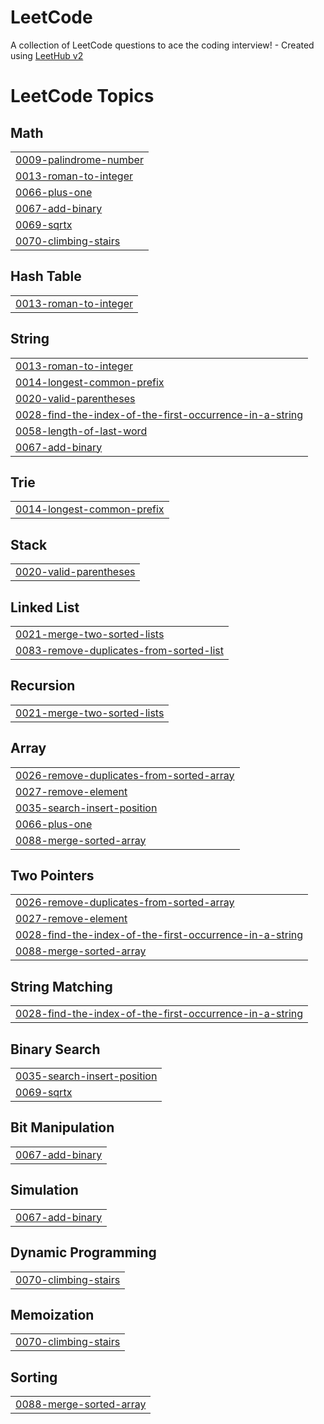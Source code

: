 # LeetCode
A collection of LeetCode questions to ace the coding interview! - Created using [LeetHub v2](https://github.com/arunbhardwaj/LeetHub-2.0)

<!---LeetCode Topics Start-->
# LeetCode Topics
## Math
|  |
| ------- |
| [0009-palindrome-number](https://github.com/KowalczykPatryk/LeetCode/tree/master/0009-palindrome-number) |
| [0013-roman-to-integer](https://github.com/KowalczykPatryk/LeetCode/tree/master/0013-roman-to-integer) |
| [0066-plus-one](https://github.com/KowalczykPatryk/LeetCode/tree/master/0066-plus-one) |
| [0067-add-binary](https://github.com/KowalczykPatryk/LeetCode/tree/master/0067-add-binary) |
| [0069-sqrtx](https://github.com/KowalczykPatryk/LeetCode/tree/master/0069-sqrtx) |
| [0070-climbing-stairs](https://github.com/KowalczykPatryk/LeetCode/tree/master/0070-climbing-stairs) |
## Hash Table
|  |
| ------- |
| [0013-roman-to-integer](https://github.com/KowalczykPatryk/LeetCode/tree/master/0013-roman-to-integer) |
## String
|  |
| ------- |
| [0013-roman-to-integer](https://github.com/KowalczykPatryk/LeetCode/tree/master/0013-roman-to-integer) |
| [0014-longest-common-prefix](https://github.com/KowalczykPatryk/LeetCode/tree/master/0014-longest-common-prefix) |
| [0020-valid-parentheses](https://github.com/KowalczykPatryk/LeetCode/tree/master/0020-valid-parentheses) |
| [0028-find-the-index-of-the-first-occurrence-in-a-string](https://github.com/KowalczykPatryk/LeetCode/tree/master/0028-find-the-index-of-the-first-occurrence-in-a-string) |
| [0058-length-of-last-word](https://github.com/KowalczykPatryk/LeetCode/tree/master/0058-length-of-last-word) |
| [0067-add-binary](https://github.com/KowalczykPatryk/LeetCode/tree/master/0067-add-binary) |
## Trie
|  |
| ------- |
| [0014-longest-common-prefix](https://github.com/KowalczykPatryk/LeetCode/tree/master/0014-longest-common-prefix) |
## Stack
|  |
| ------- |
| [0020-valid-parentheses](https://github.com/KowalczykPatryk/LeetCode/tree/master/0020-valid-parentheses) |
## Linked List
|  |
| ------- |
| [0021-merge-two-sorted-lists](https://github.com/KowalczykPatryk/LeetCode/tree/master/0021-merge-two-sorted-lists) |
| [0083-remove-duplicates-from-sorted-list](https://github.com/KowalczykPatryk/LeetCode/tree/master/0083-remove-duplicates-from-sorted-list) |
## Recursion
|  |
| ------- |
| [0021-merge-two-sorted-lists](https://github.com/KowalczykPatryk/LeetCode/tree/master/0021-merge-two-sorted-lists) |
## Array
|  |
| ------- |
| [0026-remove-duplicates-from-sorted-array](https://github.com/KowalczykPatryk/LeetCode/tree/master/0026-remove-duplicates-from-sorted-array) |
| [0027-remove-element](https://github.com/KowalczykPatryk/LeetCode/tree/master/0027-remove-element) |
| [0035-search-insert-position](https://github.com/KowalczykPatryk/LeetCode/tree/master/0035-search-insert-position) |
| [0066-plus-one](https://github.com/KowalczykPatryk/LeetCode/tree/master/0066-plus-one) |
| [0088-merge-sorted-array](https://github.com/KowalczykPatryk/LeetCode/tree/master/0088-merge-sorted-array) |
## Two Pointers
|  |
| ------- |
| [0026-remove-duplicates-from-sorted-array](https://github.com/KowalczykPatryk/LeetCode/tree/master/0026-remove-duplicates-from-sorted-array) |
| [0027-remove-element](https://github.com/KowalczykPatryk/LeetCode/tree/master/0027-remove-element) |
| [0028-find-the-index-of-the-first-occurrence-in-a-string](https://github.com/KowalczykPatryk/LeetCode/tree/master/0028-find-the-index-of-the-first-occurrence-in-a-string) |
| [0088-merge-sorted-array](https://github.com/KowalczykPatryk/LeetCode/tree/master/0088-merge-sorted-array) |
## String Matching
|  |
| ------- |
| [0028-find-the-index-of-the-first-occurrence-in-a-string](https://github.com/KowalczykPatryk/LeetCode/tree/master/0028-find-the-index-of-the-first-occurrence-in-a-string) |
## Binary Search
|  |
| ------- |
| [0035-search-insert-position](https://github.com/KowalczykPatryk/LeetCode/tree/master/0035-search-insert-position) |
| [0069-sqrtx](https://github.com/KowalczykPatryk/LeetCode/tree/master/0069-sqrtx) |
## Bit Manipulation
|  |
| ------- |
| [0067-add-binary](https://github.com/KowalczykPatryk/LeetCode/tree/master/0067-add-binary) |
## Simulation
|  |
| ------- |
| [0067-add-binary](https://github.com/KowalczykPatryk/LeetCode/tree/master/0067-add-binary) |
## Dynamic Programming
|  |
| ------- |
| [0070-climbing-stairs](https://github.com/KowalczykPatryk/LeetCode/tree/master/0070-climbing-stairs) |
## Memoization
|  |
| ------- |
| [0070-climbing-stairs](https://github.com/KowalczykPatryk/LeetCode/tree/master/0070-climbing-stairs) |
## Sorting
|  |
| ------- |
| [0088-merge-sorted-array](https://github.com/KowalczykPatryk/LeetCode/tree/master/0088-merge-sorted-array) |
<!---LeetCode Topics End-->